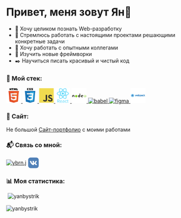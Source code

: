 # Привет, меня зовут Ян👋 
- 👀 Хочу целиком познать Web-разработку
- 🎯 Стремлюсь работать с настоящими проектами решающими конкретные задачи 
- 🔞 Хочу работать с опытными коллегами
- 📕 Изучить новые фреймворки
- ✒️ Научиться писать красивый и чистый код 

<h3 align="left">🔧 Мой стек:</h3>
<p align="left"><a href="https://www.w3.org/html/" target="_blank" rel="noreferrer"> <img src="https://raw.githubusercontent.com/devicons/devicon/master/icons/html5/html5-original-wordmark.svg" alt="html5" width="40" height="40"/> </a> <a href="https://www.w3schools.com/css/" target="_blank" rel="noreferrer"> <img src="https://raw.githubusercontent.com/devicons/devicon/master/icons/css3/css3-original-wordmark.svg" alt="css3" width="40" height="40"/> </a> <a href="https://developer.mozilla.org/en-US/docs/Web/JavaScript" target="_blank" rel="noreferrer"> <img src="https://raw.githubusercontent.com/devicons/devicon/master/icons/javascript/javascript-original.svg" alt="javascript" width="40" height="40"/> </a><a href="https://reactjs.org/" target="_blank" rel="noreferrer"> <img src="https://raw.githubusercontent.com/devicons/devicon/master/icons/react/react-original-wordmark.svg" alt="react" width="40" height="40"/> </a><a href="https://nodejs.org" target="_blank" rel="noreferrer"> <img src="https://raw.githubusercontent.com/devicons/devicon/master/icons/nodejs/nodejs-original-wordmark.svg" alt="nodejs" width="40" height="40"/> </a> <a href="https://babeljs.io/" target="_blank" rel="noreferrer"> <img src="https://www.vectorlogo.zone/logos/babeljs/babeljs-icon.svg" alt="babel" width="40" height="40"/> </a>  <a href="https://www.figma.com/" target="_blank" rel="noreferrer"> <img src="https://www.vectorlogo.zone/logos/figma/figma-icon.svg" alt="figma" width="40" height="40"/> </a>    <a href="https://webpack.js.org" target="_blank" rel="noreferrer"> <img src="https://raw.githubusercontent.com/devicons/devicon/d00d0969292a6569d45b06d3f350f463a0107b0d/icons/webpack/webpack-original-wordmark.svg" alt="webpack" width="40" height="40"/> </a> </p>

<h3 align="left">💼 Сайт:</h3>
<p align="left">Не большой
<a href="https://yanbystrik.github.io/portfolio/#" target="blank">Сайт-портфолио</a> с моими работами</p>

<h3 align="left">📬 Связь со мной:</h3>
<p align="left">
<a href="https://www.instagram.com/ybrn.j/" target="blank"><img align="center" src="https://raw.githubusercontent.com/rahuldkjain/github-profile-readme-generator/master/src/images/icons/Social/instagram.svg" alt="ybrn.j" height="30" width="40" /></a>
<a href="https://vk.com/ybrn_j" target="blank"><img align="center" src="https://raw.githubusercontent.com/YanBystrik/YanBystrik/738972fe9b5e9108bba190cf22650093d93060bc/vk-1-logo-svgrepo-com.svg" alt="ybrn.j" height="30" width="30" /></a>
</p>

<h3>📊 Моя статистика:</h3>
<p>&nbsp;<img src="https://github-readme-stats.vercel.app/api/top-langs?username=yanbystrik&show_icons=true&locale=en&layout=compact" alt="yanbystrik" />



<img align="center" src="https://github-readme-stats.vercel.app/api?username=yanbystrik&show_icons=true&locale=en" alt="yanbystrik" /></p>
